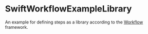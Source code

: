 # SwiftWorkflowExampleLibrary

An example for defining steps as a library according to the [Workflow](https://github.com/stefanspringer1/SwiftWorkflow.git) framework.
